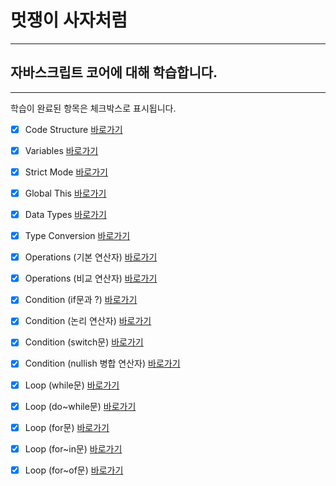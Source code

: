 


# 멋쟁이 사자처럼
---
## 자바스크립트 코어에 대해 학습합니다.
---

학습이 완료된 항목은 체크박스로 표시됩니다.

 - [x] Code Structure [바로가기](https://github.com/jh1109/core-javascript/blob/9f90aa47eee0bbdd22bd5ab70b14bfe5cc5499bb/client/chapter/core/01.codeStructure.js)
 - [x] Variables [바로가기](https://github.com/jh1109/core-javascript/blob/9f90aa47eee0bbdd22bd5ab70b14bfe5cc5499bb/client/chapter/core/02.variables.js)
 - [x] Strict Mode [바로가기](https://github.com/jh1109/core-javascript/blob/9f90aa47eee0bbdd22bd5ab70b14bfe5cc5499bb/client/chapter/core/03.strictMode.js)
 - [x] Global This [바로가기](https://github.com/jh1109/core-javascript/blob/9f90aa47eee0bbdd22bd5ab70b14bfe5cc5499bb/client/chapter/core/04.globalThis.js)
 - [x] Data Types [바로가기](https://github.com/jh1109/core-javascript/blob/9f90aa47eee0bbdd22bd5ab70b14bfe5cc5499bb/client/chapter/core/05.dataTypes.js)
 - [x] Type Conversion [바로가기](https://github.com/jh1109/core-javascript/blob/9f90aa47eee0bbdd22bd5ab70b14bfe5cc5499bb/client/chapter/core/06.typeConversion.js)
 - [x] Operations (기본 연산자) [바로가기](https://github.com/jh1109/core-javascript/blob/788e6b79d2c51eb65e8f1741ef59c98664188abe/client/chapter/core/07-1.operations.js)
 - [x] Operations (비교 연산자) [바로가기](https://github.com/jh1109/core-javascript/blob/788e6b79d2c51eb65e8f1741ef59c98664188abe/client/chapter/core/07-2.operations.js)
 - [x] Condition (if문과 ?) [바로가기](https://github.com/jh1109/core-javascript/blob/788e6b79d2c51eb65e8f1741ef59c98664188abe/client/chapter/core/08-1.condition.js)
 - [x] Condition (논리 연산자) [바로가기](https://github.com/jh1109/core-javascript/blob/788e6b79d2c51eb65e8f1741ef59c98664188abe/client/chapter/core/08-2.condition.js)
 - [x] Condition (switch문) [바로가기](https://github.com/jh1109/core-javascript/blob/788e6b79d2c51eb65e8f1741ef59c98664188abe/client/chapter/core/08-3.condition.js)
 - [x] Condition (nullish 병합 연산자) [바로가기]()
 - [x] Loop (while문) [바로가기]()
 - [x] Loop (do~while문) [바로가기]()
 - [x] Loop (for문) [바로가기]()
 - [x] Loop (for~in문) [바로가기]()
 - [x] Loop (for~of문) [바로가기]()












